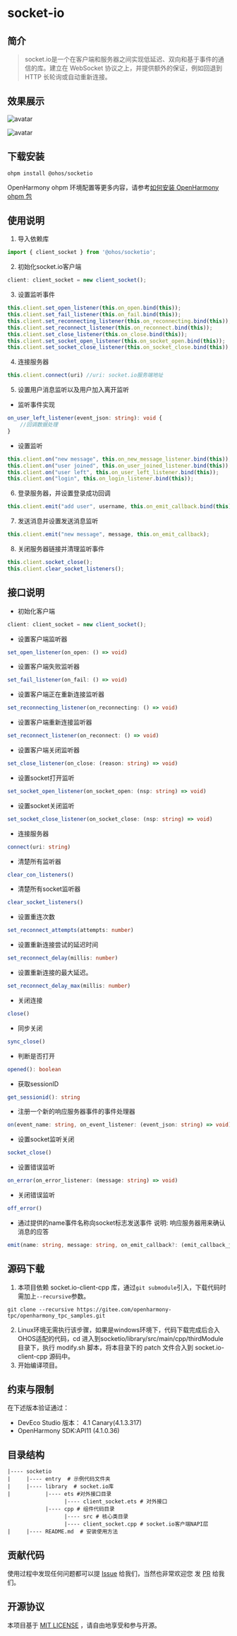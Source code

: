 # socket-io

## 简介

> socket.io是一个在客户端和服务器之间实现低延迟、双向和基于事件的通信的库。建立在 WebSocket 协议之上，并提供额外的保证，例如回退到 HTTP 长轮询或自动重新连接。

## 效果展示

![avatar](screenshot/效果展示_登陆页面.jpg)

![avatar](screenshot/效果展示_聊天页面.jpg)

## 下载安装

```shell
ohpm install @ohos/socketio 
```
OpenHarmony ohpm 环境配置等更多内容，请参考[如何安装 OpenHarmony ohpm 包](https://gitee.com/openharmony-tpc/docs/blob/master/OpenHarmony_har_usage.md)

## 使用说明

1. 导入依赖库

```typescript
import { client_socket } from '@ohos/socketio';
```

2. 初始化socket.io客户端

```typescript
client: client_socket = new client_socket();
```

3. 设置监听事件

```typescript
this.client.set_open_listener(this.on_open.bind(this));
this.client.set_fail_listener(this.on_fail.bind(this));
this.client.set_reconnecting_listener(this.on_reconnecting.bind(this));
this.client.set_reconnect_listener(this.on_reconnect.bind(this));
this.client.set_close_listener(this.on_close.bind(this));
this.client.set_socket_open_listener(this.on_socket_open.bind(this));
this.client.set_socket_close_listener(this.on_socket_close.bind(this));
```

4. 连接服务器

```typescript
this.client.connect(uri) //uri: socket.io服务端地址
```

5. 设置用户消息监听以及用户加入离开监听

- 监听事件实现

```typescript
on_user_left_listener(event_json: string): void {
	//回调数据处理
}
```

- 设置监听

```typescript
this.client.on("new message", this.on_new_message_listener.bind(this));
this.client.on("user joined", this.on_user_joined_listener.bind(this));
this.client.on("user left", this.on_user_left_listener.bind(this));
this.client.on("login", this.on_login_listener.bind(this));
```

6. 登录服务器，并设置登录成功回调

```typescript
this.client.emit("add user", username, this.on_emit_callback.bind(this));
```

7. 发送消息并设置发送消息监听

```typescript
this.client.emit("new message", message, this.on_emit_callback);
```

8. 关闭服务器链接并清理监听事件

```typescript
this.client.socket_close();
this.client.clear_socket_listeners();
```

## 接口说明

- 初始化客户端

```typescript
client: client_socket = new client_socket();
```

- 设置客户端监听器

```typescript
set_open_listener(on_open: () => void)
```

- 设置客户端失败监听器

```typescript
set_fail_listener(on_fail: () => void)
```

- 设置客户端正在重新连接监听器

```typescript
set_reconnecting_listener(on_reconnecting: () => void)
```

- 设置客户端重新连接监听器

```typescript
set_reconnect_listener(on_reconnect: () => void)
```
- 设置客户端关闭监听器
```typescript
set_close_listener(on_close: (reason: string) => void)
```
- 设置socket打开监听
```typescript
set_socket_open_listener(on_socket_open: (nsp: string) => void)
```
- 设置socket关闭监听
```typescript
set_socket_close_listener(on_socket_close: (nsp: string) => void)
```
- 连接服务器
```typescript
connect(uri: string)
```
- 清楚所有监听器
```typescript
clear_con_listeners()
```
- 清楚所有socket监听器
```typescript
clear_socket_listeners()
```
- 设置重连次数
```typescript
set_reconnect_attempts(attempts: number)
```
- 设置重新连接尝试的延迟时间
```typescript
set_reconnect_delay(millis: number)
```
- 设置重新连接的最大延迟。
```typescript
set_reconnect_delay_max(millis: number)
```
- 关闭连接
```typescript
close()
```
- 同步关闭
```typescript
sync_close()
```
- 判断是否打开
```typescript
opened(): boolean
```
- 获取sessionID
```typescript
get_sessionid(): string
```
- 注册一个新的响应服务器事件的事件处理器
```typescript
on(event_name: string, on_event_listener: (event_json: string) => void)
```
- 设置socket监听关闭
```typescript
socket_close()
```
- 设置错误监听
```typescript
on_error(on_error_listener: (message: string) => void)
```
- 关闭错误监听
```typescript
off_error()
```
- 通过提供的name事件名称向socket标志发送事件
说明: 响应服务器用来确认消息的应答
```typescript
emit(name: string, message: string, on_emit_callback?: (emit_callback_json: string) => void)
```

## 源码下载
1. 本项目依赖 socket.io-client-cpp 库，通过`git submodule`引入，下载代码时需加上`--recursive`参数。
  ```
  git clone --recursive https://gitee.com/openharmony-tpc/openharmony_tpc_samples.git
  ```
2. Linux环境无需执行该步骤，如果是windows环境下，代码下载完成后合入OHOS适配的代码，cd 进入到socketio/library/src/main/cpp/thirdModule 目录下，执行 modify.sh 脚本，将本目录下的 patch 文件合入到 socket.io-client-cpp 源码中。
3. 开始编译项目。

## 约束与限制
在下述版本验证通过：

- DevEco Studio 版本： 4.1 Canary(4.1.3.317)
- OpenHarmony SDK:API11 (4.1.0.36)

## 目录结构
````
|---- socketio  
|     |---- entry  # 示例代码文件夹
|     |---- library  # socket.io库
|           |---- ets #对外接口目录
				  |---- client_socket.ets # 对外接口
            |---- cpp # 组件代码目录
                  |---- src # 核心类目录
                  |---- client_socket.cpp # socket.io客户端NAPI层
|     |---- README.md  # 安装使用方法                    
````

## 贡献代码
使用过程中发现任何问题都可以提 [Issue](https://gitee.com/openharmony-tpc/openharmony_tpc_samples/issues) 给我们，当然也非常欢迎您
发 [PR](https://gitee.com/openharmony-tpc/openharmony_tpc_samples/pulls) 给我们。

## 开源协议
本项目基于 [MIT LICENSE](https://gitee.com/openharmony-tpc/openharmony_tpc_samples/tree/master/socketio/LICENSE) ，请自由地享受和参与开源。

  


